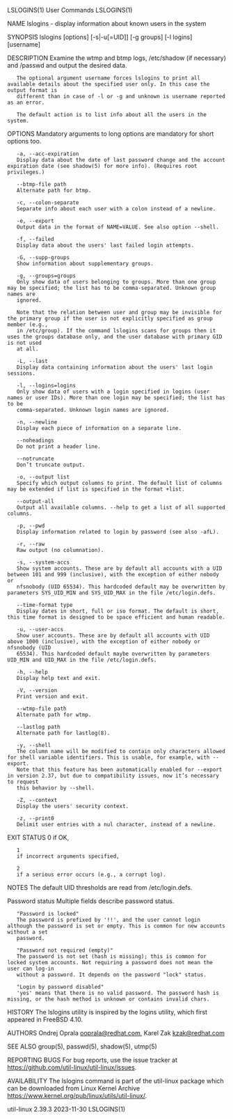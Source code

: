 LSLOGINS(1)								 User Commands								   LSLOGINS(1)

NAME
       lslogins - display information about known users in the system

SYNOPSIS
       lslogins [options] [-s|-u[=UID]] [-g groups] [-l logins] [username]

DESCRIPTION
       Examine the wtmp and btmp logs, /etc/shadow (if necessary) and /passwd and output the desired data.

       The optional argument username forces lslogins to print all available details about the specified user only. In this case the output format is
       different than in case of -l or -g and unknown is username reported as an error.

       The default action is to list info about all the users in the system.

OPTIONS
       Mandatory arguments to long options are mandatory for short options too.

       -a, --acc-expiration
	   Display data about the date of last password change and the account expiration date (see shadow(5) for more info). (Requires root privileges.)

       --btmp-file path
	   Alternate path for btmp.

       -c, --colon-separate
	   Separate info about each user with a colon instead of a newline.

       -e, --export
	   Output data in the format of NAME=VALUE. See also option --shell.

       -f, --failed
	   Display data about the users' last failed login attempts.

       -G, --supp-groups
	   Show information about supplementary groups.

       -g, --groups=groups
	   Only show data of users belonging to groups. More than one group may be specified; the list has to be comma-separated. Unknown group names are
	   ignored.

	   Note that the relation between user and group may be invisible for the primary group if the user is not explicitly specified as group member (e.g.,
	   in /etc/group). If the command lslogins scans for groups then it uses the groups database only, and the user database with primary GID is not used
	   at all.

       -L, --last
	   Display data containing information about the users' last login sessions.

       -l, --logins=logins
	   Only show data of users with a login specified in logins (user names or user IDs). More than one login may be specified; the list has to be
	   comma-separated. Unknown login names are ignored.

       -n, --newline
	   Display each piece of information on a separate line.

       --noheadings
	   Do not print a header line.

       --notruncate
	   Don’t truncate output.

       -o, --output list
	   Specify which output columns to print. The default list of columns may be extended if list is specified in the format +list.

       --output-all
	   Output all available columns. --help to get a list of all supported columns.

       -p, --pwd
	   Display information related to login by password (see also -afL).

       -r, --raw
	   Raw output (no columnation).

       -s, --system-accs
	   Show system accounts. These are by default all accounts with a UID between 101 and 999 (inclusive), with the exception of either nobody or
	   nfsnobody (UID 65534). This hardcoded default may be overwritten by parameters SYS_UID_MIN and SYS_UID_MAX in the file /etc/login.defs.

       --time-format type
	   Display dates in short, full or iso format. The default is short, this time format is designed to be space efficient and human readable.

       -u, --user-accs
	   Show user accounts. These are by default all accounts with UID above 1000 (inclusive), with the exception of either nobody or nfsnobody (UID
	   65534). This hardcoded default maybe overwritten by parameters UID_MIN and UID_MAX in the file /etc/login.defs.

       -h, --help
	   Display help text and exit.

       -V, --version
	   Print version and exit.

       --wtmp-file path
	   Alternate path for wtmp.

       --lastlog path
	   Alternate path for lastlog(8).

       -y, --shell
	   The column name will be modified to contain only characters allowed for shell variable identifiers. This is usable, for example, with --export.
	   Note that this feature has been automatically enabled for --export in version 2.37, but due to compatibility issues, now it’s necessary to request
	   this behavior by --shell.

       -Z, --context
	   Display the users' security context.

       -z, --print0
	   Delimit user entries with a nul character, instead of a newline.

EXIT STATUS
       0
	   if OK,

       1
	   if incorrect arguments specified,

       2
	   if a serious error occurs (e.g., a corrupt log).

NOTES
       The default UID thresholds are read from /etc/login.defs.

   Password status
       Multiple fields describe password status.

       "Password is locked"
	   The password is prefixed by '!!', and the user cannot login although the password is set or empty. This is common for new accounts without a set
	   password.

       "Password not required (empty)"
	   The password is not set (hash is missing); this is common for locked system accounts. Not requiring a password does not mean the user can log-in
	   without a password. It depends on the password "lock" status.

       "Login by password disabled"
	   'yes' means that there is no valid password. The password hash is missing, or the hash method is unknown or contains invalid chars.

HISTORY
       The lslogins utility is inspired by the logins utility, which first appeared in FreeBSD 4.10.

AUTHORS
       Ondrej Oprala <ooprala@redhat.com>, Karel Zak <kzak@redhat.com>

SEE ALSO
       group(5), passwd(5), shadow(5), utmp(5)

REPORTING BUGS
       For bug reports, use the issue tracker at https://github.com/util-linux/util-linux/issues.

AVAILABILITY
       The lslogins command is part of the util-linux package which can be downloaded from Linux Kernel Archive
       <https://www.kernel.org/pub/linux/utils/util-linux/>.

util-linux 2.39.3							  2023-11-30								   LSLOGINS(1)
